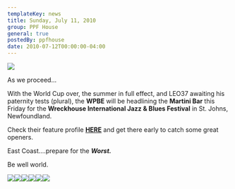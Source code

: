 ```yaml
---
templateKey: news
title: Sunday, July 11, 2010
group: PPF House
general: true
postedBy: ppfhouse
date: 2010-07-12T00:00:00-04:00
---
```

![](http://wreckhouse.files.wordpress.com/2010/05/twpbe-photo-2.jpg?w=199&h=465)

As we proceed...

With the World Cup over, the summer in full effect, and LEO37 awaiting his paternity tests (plural), the **WPBE** will be headlining the **Martini Bar** this Friday for the **Wreckhouse International Jazz &amp; Blues Festival** in St. Johns, Newfoundland.

Check their feature profile [**HERE**](http://wreckhouse.wordpress.com/2010/05/27/wijbf-2010-performer-profile-worst-pop-band-ever/) and get there early to catch some great openers.

East Coast....prepare for the ***Worst.***

Be well world.

[![](http://www.ppfhouse.com/myspaceimages/tw1.jpg)](http://www.twitter.com/ppfhouse)[![](http://www.ppfhouse.com/myspaceimages/fb1.jpg)](http://www.facebook.com/ppfhouse)[![](http://www.ppfhouse.com/myspaceimages/tb1.jpg)](http://leo37.tumblr.com)[![](http://www.ppfhouse.com/myspaceimages/ms1.jpg)](http://www.myspace.com/ppfhouse)[![](http://www.ppfhouse.com/myspaceimages/yt1.jpg)](http://www.youtube.com/ppfhouse)[![](http://www.ppfhouse.com/myspaceimages/bc1.jpg)](http://ppfhouse.bandcamp.com)